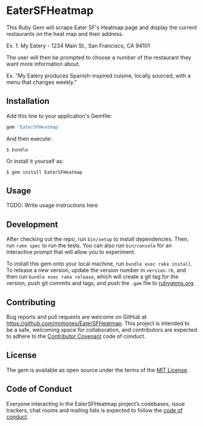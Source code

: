 # EaterSFHeatmap


This Ruby Gem will scrape Eater SF's Heatmap page and display the current restaurants on the heat map and their address.

Ex. 1. My Eatery - 1234 Main St., San Francisco, CA 94101

The user will then be prompted to choose a number of the restaurant they want more information about.

Ex. "My Eatery produces Spanish-inspired cuisine, locally sourced, with a menu that changes weekly."

## Installation

Add this line to your application's Gemfile:

```ruby
gem 'EaterSFHeatmap'
```

And then execute:

    $ bundle

Or install it yourself as:

    $ gem install EaterSFHeatmap

## Usage

TODO: Write usage instructions here

## Development

After checking out the repo, run `bin/setup` to install dependencies. Then, run `rake spec` to run the tests. You can also run `bin/console` for an interactive prompt that will allow you to experiment.

To install this gem onto your local machine, run `bundle exec rake install`. To release a new version, update the version number in `version.rb`, and then run `bundle exec rake release`, which will create a git tag for the version, push git commits and tags, and push the `.gem` file to [rubygems.org](https://rubygems.org).

## Contributing

Bug reports and pull requests are welcome on GitHub at https://github.com/mntjones/EaterSFHeatmap. This project is intended to be a safe, welcoming space for collaboration, and contributors are expected to adhere to the [Contributor Covenant](http://contributor-covenant.org) code of conduct.

## License

The gem is available as open source under the terms of the [MIT License](https://opensource.org/licenses/MIT).

## Code of Conduct

Everyone interacting in the EaterSFHeatmap project’s codebases, issue trackers, chat rooms and mailing lists is expected to follow the [code of conduct](https://github.com/mntjones/EaterSFHeatmap/blob/master/CODE_OF_CONDUCT.md).
